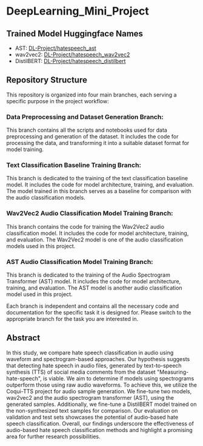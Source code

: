 # DeepLearning_Mini_Project

## Trained Model Huggingface Names
- AST: [DL-Project/hatespeech_ast](https://huggingface.co/DL-Project/hatespeech_ast)
- wav2vec2: [DL-Project/hatespeech_wav2vec2](https://huggingface.co/DL-Project/hatespeech_wav2vec2)
- DistilBERT: [DL-Project/hatespeech_distilbert](DL-Project/hatespeech_distilbert)

## Repository Structure

This repository is organized into four main branches, each serving a specific purpose in the project workflow:  
### Data Preprocessing and Dataset Generation Branch:
This branch contains all the scripts and notebooks used for data
preprocessing and generation of the dataset. It includes the code for processing the data, and
transforming it into a suitable dataset format for model training.

### Text Classification Baseline Training Branch: 
This branch is dedicated to the training of the text classification
baseline model. It includes the code for model architecture, training, and evaluation. The model trained in this branch
serves as a baseline for comparison with the audio classification models.

### Wav2Vec2 Audio Classification Model Training Branch:
This branch contains the code for training the Wav2Vec2 audio
classification model. It includes the code for model architecture, training, and evaluation. The Wav2Vec2 model is one
of the audio classification models used in this project.

### AST Audio Classification Model Training Branch:
This branch is dedicated to the training of the Audio Spectrogram
Transformer (AST) model. It includes the code for model architecture, training, and evaluation. The AST model is another
audio classification model used in this project.

Each branch is independent and contains all the necessary code and documentation for the specific task it is designed
for. Please switch to the appropriate branch for the task you are interested in.

## Abstract
In this study, we compare hate speech classification in audio using waveform and spectrogram-based approaches. Our
hypothesis suggests that detecting hate speech in audio files, generated by text-to-speech synthesis (TTS) of social
media comments from the dataset "Measuring-hate-speech", is viable. We aim to determine if models using spectrograms
outperform those using raw audio waveforms. To achieve this, we utilize the Coqui-TTS project for audio sample
generation. We fine-tune two models, wav2vec2 and the audio spectrogram transformer (AST), using the generated samples.
Additionally, we fine-tune a DistilBERT model trained on the non-synthesized text samples for comparison. Our evaluation
on validation and test sets showcases the potential of audio-based hate speech classification. Overall, our findings
underscore the effectiveness of audio-based hate speech classification methods and highlight a promising area for
further research possibilities.
